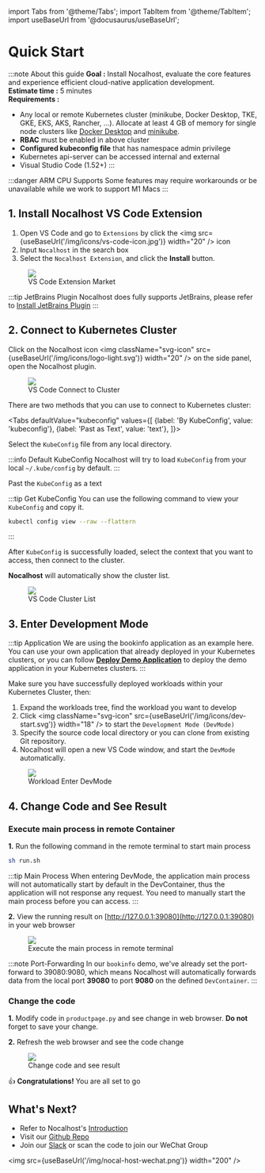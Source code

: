 import Tabs from '@theme/Tabs';
import TabItem from '@theme/TabItem';
import useBaseUrl from '@docusaurus/useBaseUrl';

# Quick Start

:::note About this guide
**Goal :** Install Nocalhost, evaluate the core features and experience efficient cloud-native application development. <br />
**Estimate time :** 5 minutes <br />
**Requirements :**
- Any local or remote Kubernetes cluster (minikube, Docker Desktop, TKE, GKE, EKS, AKS, Rancher, ...). Allocate at least 4 GB of memory for single node clusters like [Docker Desktop](https://docs.docker.com/docker-for-mac/kubernetes/) and [minikube](https://minikube.sigs.k8s.io/docs/start/).
- **RBAC** must be enabled in above cluster
- **Configured kubeconfig file** that has namespace admin privilege
- Kubernetes api-server can be accessed internal and external
- Visual Studio Code (1.52+)
:::

:::danger ARM CPU Supports
Some features may require workarounds or be unavailable while we work to support M1 Macs
:::

## 1. Install Nocalhost VS Code Extension

1. Open VS Code and go to `Extensions` by click the <img src={useBaseUrl('/img/icons/vs-code-icon.jpg')} width="20" /> icon
2. Input `Nocalhost` in the search box
3. Select the `Nocalhost Extension`, and click the **Install** button.

<figure className="img-frame">
  <img className="gif-img" src={useBaseUrl('/img/installation/vscode-market.png')} />
  <figcaption>VS Code Extension Market</figcaption>
</figure>

:::tip JetBrains Plugin
Nocalhost does fully supports JetBrains, please refer to [Install JetBrains Plugin](./installation##install-jetbrains-plugin)
:::

## 2. Connect to Kubernetes Cluster

Click on the Nocalhost icon <img className="svg-icon" src={useBaseUrl('/img/icons/logo-light.svg')} width="20" /> on the side panel, open the Nocalhost plugin. 

<figure className="img-frame">
  <img className="gif-img" src={useBaseUrl('/img/installation/vs-plugin.jpg')} />
  <figcaption>VS Code Connect to Cluster</figcaption>
</figure>

There are two methods that you can use to connect to Kubernetes cluster:

<Tabs
  defaultValue="kubeconfig"
  values={[
    {label: 'By KubeConfig', value: 'kubeconfig'},
    {label: 'Past as Text', value: 'text'},
  ]}>
<TabItem value="kubeconfig">

<p>Select the <code>KubeConfig</code> file from any local directory.</p>

:::info Default KubeConfig
Nocalhost will try to load `KubeConfig` from your local `~/.kube/config` by default.
:::

</TabItem>
  
<TabItem value="text">

<p>Past the <code>KubeConfig</code> as a text</p>

:::tip Get KubeConfig
You can use the following command to view your `KubeConfig` and copy it.

```bash
kubectl config view --raw --flattern
```
:::

</TabItem>
</Tabs>

After `KubeConfig` is successfully loaded, select the context that you want to access, then connect to the cluster.

**Nocalhost** will automatically show the cluster list.

<figure className="img-frame">
  <img className="gif-img" src={useBaseUrl('/img/installation/cluster-list.jpg')} />
  <figcaption>VS Code Cluster List</figcaption>
</figure>

## 3. Enter Development Mode

:::tip Application
We are using the bookinfo application as an example here. You can use your own application that already deployed in your Kubernetes clusters, or you can follow **[Deploy Demo Application](./guides/deploy/deploy-demo)** to deploy the demo application in your Kubernetes clusters.
:::

Make sure you have successfully deployed workloads within your Kubernetes Cluster, then:

1. Expand the workloads tree, find the workload you want to develop
2. Click <img className="svg-icon" src={useBaseUrl('/img/icons/dev-start.svg')} width="18" /> to start the `Development Mode (DevMode)`
3. Specify the source code local directory or you can clone from existing Git repository. 
4. Nocalhost will open a new VS Code window, and start the `DevMode` automatically.

<figure className="img-frame">
  <img className="gif-img" src={useBaseUrl('/img/opt/enter-devmode.gif')} />
  <figcaption>Workload Enter DevMode</figcaption>
</figure>

## 4. Change Code and See Result

### Execute main process in remote Container

**1.** Run the following command in the remote terminal to start main process

```bash
sh run.sh
```

:::tip Main Process
When entering DevMode, the application main process will not automatically start by default in the DevContainer, thus the application will not response any request. You need to manually start the main process before you can access.
:::

**2.** View the running result on [http://127.0.0.1:39080](http://127.0.0.1:39080) in your web browser

<figure className="img-frame">
  <img className="gif-img" src={useBaseUrl('/img/opt/main-process.gif')} />
  <figcaption>Execute the main process in remote terminal</figcaption>
</figure>

:::note Port-Forwarding
In our `bookinfo` demo, we've already set the port-forward to 39080:9080, which means Nocalhost will automatically forwards data from the local port **39080**  to port **9080** on the defined `DevContainer`.
:::

### Change the code

**1.** Modify code in  `productpage.py` and see change in web browser. **Do not** forget to save your change.

**2.** Refresh the web browser and see the code change

<figure className="img-frame">
  <img className="gif-img" src={useBaseUrl('/img/opt/code-change.gif')} />
  <figcaption>Change code and see result</figcaption>
</figure>

👍 **Congratulations!** You are all set to go

## What's Next?

- Refer to Nocalhost's [Introduction](./introduction)
- Visit our [Github Repo](https://github.com/nocalhost/nocalhost)
- Join our [Slack](https://nocalhost.slack.com/) or scan the code to join our WeChat Group

<img src={useBaseUrl('/img/nocal-host-wechat.png')} width="200" />